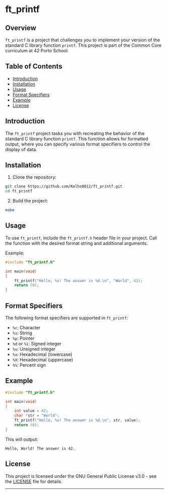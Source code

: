 # ft_printf

## Overview

`ft_printf` is a project that challenges you to implement your version of the standard C library function `printf`. This project is part of the Common Core curriculum at 42 Porto School.

## Table of Contents

- [Introduction](#introduction)
- [Installation](#installation)
- [Usage](#usage)
- [Format Specifiers](#format-specifiers)
- [Example](#example)
- [License](#license)

## Introduction

The `ft_printf` project tasks you with recreating the behavior of the standard C library function `printf`. This function allows for formatted output, where you can specify various format specifiers to control the display of data.

## Installation

1. Clone the repository:

```bash
git clone https://github.com/Kelho0812/ft_printf.git
cd ft_printf
```

2. Build the project:

```bash
make
```

## Usage

To use `ft_printf`, include the `ft_printf.h` header file in your project. Call the function with the desired format string and additional arguments.

Example:

```c
#include "ft_printf.h"

int main(void)
{
    ft_printf("Hello, %s! The answer is %d.\n", "World", 42);
    return (0);
}
```

## Format Specifiers

The following format specifiers are supported in `ft_printf`:

- `%c`: Character
- `%s`: String
- `%p`: Pointer
- `%d` or `%i`: Signed integer
- `%u`: Unsigned integer
- `%x`: Hexadecimal (lowercase)
- `%X`: Hexadecimal (uppercase)
- `%%`: Percent sign

## Example

```c
#include "ft_printf.h"

int main(void)
{
    int value = 42;
    char *str = "World";
    ft_printf("Hello, %s! The answer is %d.\n", str, value);
    return (0);
}
```

This will output:

```
Hello, World! The answer is 42.
```

## License

This project is licensed under the GNU General Public License v3.0 - see the [LICENSE](LICENSE) file for details.

---
